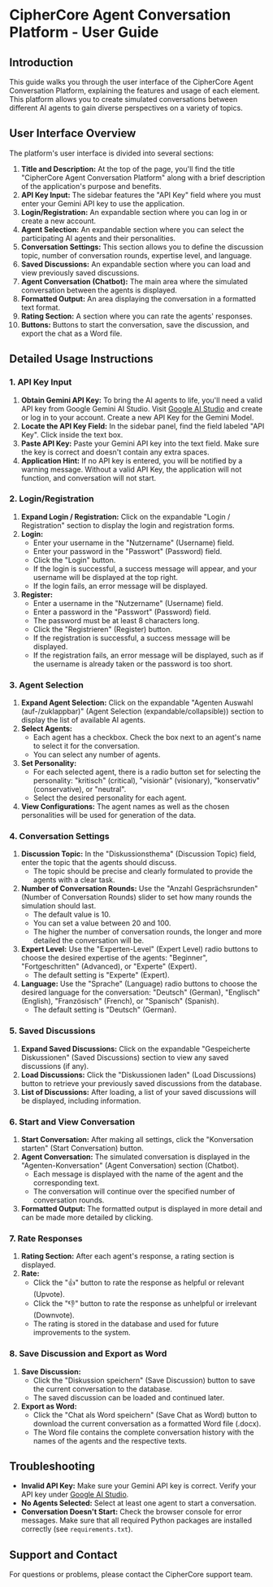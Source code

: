 # CipherCore Agent Conversation Platform - User Guide

## Introduction

This guide walks you through the user interface of the CipherCore Agent Conversation Platform, explaining the features and usage of each element. This platform allows you to create simulated conversations between different AI agents to gain diverse perspectives on a variety of topics.

## User Interface Overview

The platform's user interface is divided into several sections:

1.  **Title and Description:** At the top of the page, you'll find the title "CipherCore Agent Conversation Platform" along with a brief description of the application's purpose and benefits.
2.  **API Key Input:** The sidebar features the "API Key" field where you must enter your Gemini API key to use the application.
3.  **Login/Registration:** An expandable section where you can log in or create a new account.
4.  **Agent Selection:** An expandable section where you can select the participating AI agents and their personalities.
5.  **Conversation Settings:** This section allows you to define the discussion topic, number of conversation rounds, expertise level, and language.
6.  **Saved Discussions:** An expandable section where you can load and view previously saved discussions.
7.  **Agent Conversation (Chatbot):** The main area where the simulated conversation between the agents is displayed.
8.  **Formatted Output:** An area displaying the conversation in a formatted text format.
9.  **Rating Section:** A section where you can rate the agents' responses.
10. **Buttons:** Buttons to start the conversation, save the discussion, and export the chat as a Word file.

## Detailed Usage Instructions

### 1. API Key Input

1.  **Obtain Gemini API Key:** To bring the AI agents to life, you'll need a valid API key from Google Gemini AI Studio. Visit [Google AI Studio](https://makersuite.google.com/) and create or log in to your account. Create a new API Key for the Gemini Model.
2.  **Locate the API Key Field:** In the sidebar panel, find the field labeled "API Key". Click inside the text box.
3.  **Paste API Key:** Paste your Gemini API key into the text field. Make sure the key is correct and doesn't contain any extra spaces.
4.  **Application Hint:** If no API key is entered, you will be notified by a warning message. Without a valid API Key, the application will not function, and conversation will not start.

### 2. Login/Registration

1.  **Expand Login / Registration:** Click on the expandable "Login / Registration" section to display the login and registration forms.
2.  **Login:**
    *   Enter your username in the "Nutzername" (Username) field.
    *   Enter your password in the "Passwort" (Password) field.
    *   Click the "Login" button.
    *   If the login is successful, a success message will appear, and your username will be displayed at the top right.
    *   If the login fails, an error message will be displayed.
3.  **Register:**
    *   Enter a username in the "Nutzername" (Username) field.
    *   Enter a password in the "Passwort" (Password) field.
    *   The password must be at least 8 characters long.
    *   Click the "Registrieren" (Register) button.
    *   If the registration is successful, a success message will be displayed.
    *   If the registration fails, an error message will be displayed, such as if the username is already taken or the password is too short.

### 3. Agent Selection

1.  **Expand Agent Selection:** Click on the expandable "Agenten Auswahl (auf-/zuklappbar)" (Agent Selection (expandable/collapsible)) section to display the list of available AI agents.
2.  **Select Agents:**
    *   Each agent has a checkbox. Check the box next to an agent's name to select it for the conversation.
    *   You can select any number of agents.
3.  **Set Personality:**
    *   For each selected agent, there is a radio button set for selecting the personality: "kritisch" (critical), "visionär" (visionary), "konservativ" (conservative), or "neutral".
    *   Select the desired personality for each agent.
4.  **View Configurations:** The agent names as well as the chosen personalities will be used for generation of the data.

### 4. Conversation Settings

1.  **Discussion Topic:** In the "Diskussionsthema" (Discussion Topic) field, enter the topic that the agents should discuss.
    *   The topic should be precise and clearly formulated to provide the agents with a clear task.
2.  **Number of Conversation Rounds:** Use the "Anzahl Gesprächsrunden" (Number of Conversation Rounds) slider to set how many rounds the simulation should last.
    *   The default value is 10.
    *   You can set a value between 20 and 100.
    *   The higher the number of conversation rounds, the longer and more detailed the conversation will be.
3.  **Expert Level:** Use the "Experten-Level" (Expert Level) radio buttons to choose the desired expertise of the agents: "Beginner", "Fortgeschritten" (Advanced), or "Experte" (Expert).
    *   The default setting is "Experte" (Expert).
4.  **Language:** Use the "Sprache" (Language) radio buttons to choose the desired language for the conversation: "Deutsch" (German), "Englisch" (English), "Französisch" (French), or "Spanisch" (Spanish).
    *   The default setting is "Deutsch" (German).

### 5. Saved Discussions

1.  **Expand Saved Discussions:** Click on the expandable "Gespeicherte Diskussionen" (Saved Discussions) section to view any saved discussions (if any).
2.  **Load Discussions:** Click the "Diskussionen laden" (Load Discussions) button to retrieve your previously saved discussions from the database.
3.  **List of Discussions:** After loading, a list of your saved discussions will be displayed, including information.

### 6. Start and View Conversation

1.  **Start Conversation:** After making all settings, click the "Konversation starten" (Start Conversation) button.
2.  **Agent Conversation:** The simulated conversation is displayed in the "Agenten-Konversation" (Agent Conversation) section (Chatbot).
    *   Each message is displayed with the name of the agent and the corresponding text.
    *   The conversation will continue over the specified number of conversation rounds.
3.  **Formatted Output:** The formatted output is displayed in more detail and can be made more detailed by clicking.

### 7. Rate Responses

1.  **Rating Section:** After each agent's response, a rating section is displayed.
2.  **Rate:**
    *   Click the "👍" button to rate the response as helpful or relevant (Upvote).
    *   Click the "👎" button to rate the response as unhelpful or irrelevant (Downvote).
    *   The rating is stored in the database and used for future improvements to the system.

### 8. Save Discussion and Export as Word

1.  **Save Discussion:**
    *   Click the "Diskussion speichern" (Save Discussion) button to save the current conversation to the database.
    *   The saved discussion can be loaded and continued later.
2.  **Export as Word:**
    *   Click the "Chat als Word speichern" (Save Chat as Word) button to download the current conversation as a formatted Word file (.docx).
    *   The Word file contains the complete conversation history with the names of the agents and the respective texts.

## Troubleshooting

*   **Invalid API Key:** Make sure your Gemini API key is correct. Verify your API key under [Google AI Studio](https://makersuite.google.com/).
*   **No Agents Selected:** Select at least one agent to start a conversation.
*   **Conversation Doesn't Start:** Check the browser console for error messages. Make sure that all required Python packages are installed correctly (see `requirements.txt`).

## Support and Contact

For questions or problems, please contact the CipherCore support team.

